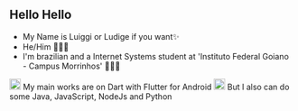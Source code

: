 
## Hello Hello
- My Name is Luiggi or Ludige if you want✨
- He/Him 👨🏻‍💻
- I'm brazilian and a Internet Systems student at 'Instituto Federal Goiano - Campus Morrinhos' 🙋🏻‍♂️

<img loading="lazy" src="https://cdn.jsdelivr.net/gh/devicons/devicon/icons/flutter/flutter-original.svg" width="20" height="20"/>
My main works are on Dart with Flutter for Android 

<img loading="lazy" src="https://cdn.jsdelivr.net/gh/devicons/devicon/icons/android/android-original-wordmark.svg" width="20" height="20"/>
But I also can do some Java, JavaScript, NodeJs and Python
<!--
**Ludige/ludige** is a ✨ _special_ ✨ repository because its `README.md` (this file) appears on your GitHub profile.

Here are some ideas to get you started:

- 🔭 I’m currently working on ...
- 🌱 I’m currently learning ...
- 👯 I’m looking to collaborate on ...
- 🤔 I’m looking for help with ...
- 💬 Ask me about ...
- 📫 How to reach me: ...
- 😄 Pronouns: ...
- ⚡ Fun fact: ...
-->
